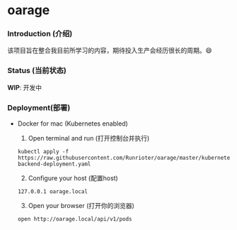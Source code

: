 # oarage

### Introduction (介绍)

该项目旨在整合我目前所学习的内容，期待投入生产会经历很长的周期。😄

### Status (当前状态)

  **WIP**: 开发中


### Deployment(部署)

* Docker for mac (Kubernetes enabled)

  1. Open terminal and run (打开控制台并执行)

  ```shell
  kubectl apply -f https://raw.githubusercontent.com/Runrioter/oarage/master/kubernetes/local/oarage-backend-deployment.yaml
  ```

  2. Configure your host (配置host)

  ```
  127.0.0.1 oarage.local
  ```

  3. Open your browser (打开你的浏览器)

  ```shell
  open http://oarage.local/api/v1/pods
  ```